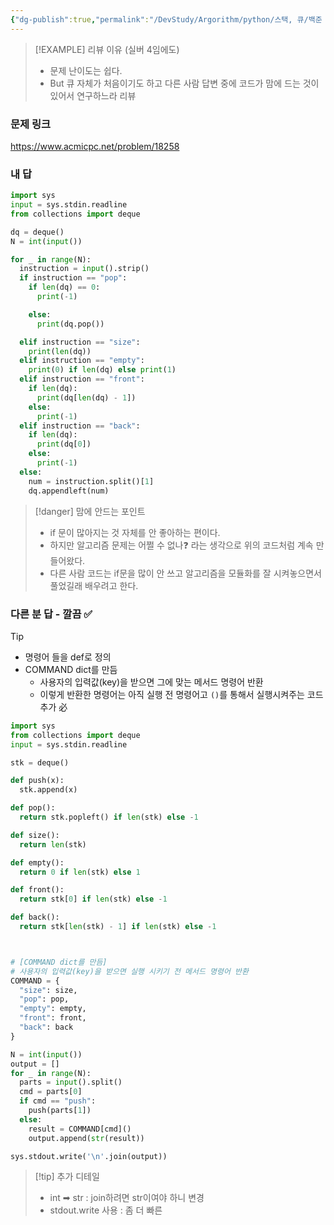 ```yaml
---
{"dg-publish":true,"permalink":"/DevStudy/Argorithm/python/스택, 큐/백준 18258 - 큐2/","noteIcon":"","created":"2025-07-22T13:24:17.907+09:00","updated":"2025-07-24T00:01:16.318+09:00"}
---
```





>[!EXAMPLE] 리뷰 이유 (실버 4임에도)
>- 문제 난이도는 쉽다.
>- But 큐 자체가 처음이기도 하고 다른 사람 답변 중에 코드가 맘에 드는 것이 있어서 연구하느라 리뷰 


### 문제 링크 
https://www.acmicpc.net/problem/18258


### 내 답 


```python
import sys
input = sys.stdin.readline
from collections import deque

dq = deque()
N = int(input())

for _ in range(N):
  instruction = input().strip()
  if instruction == "pop":
    if len(dq) == 0:
      print(-1)

    else:
      print(dq.pop())

  elif instruction == "size":
    print(len(dq))
  elif instruction == "empty":
    print(0) if len(dq) else print(1)
  elif instruction == "front":
    if len(dq):
      print(dq[len(dq) - 1])
    else:
      print(-1)
  elif instruction == "back":
    if len(dq):
      print(dq[0])
    else:
      print(-1)
  else:
    num = instruction.split()[1]
    dq.appendleft(num)
```


>[!danger] 맘에 안드는 포인트 
>- if 문이 많아지는 것 자체를 안 좋아하는 편이다.
>- 하지만 알고리즘 문제는 어쩔 수 없나❓ 라는 생각으로 위의 코드처럼 계속 만들어왔다.
>- 다른 사람 코드는 if문을 많이 안 쓰고 알고리즘을 모듈화를 잘 시켜놓으면서 풀었길래 배우려고 한다.

### 다른 분 답 - 깔끔 ✅

>[!tip] 
>- 명령어 들을 def로 정의
>- COMMAND dict를 만듬 
>	- 사용자의 입력값(key)을 받으면 그에 맞는 메서드 명령어 반환
>	- 이렇게 반환한 명령어는 아직 실행 전 명령어고 `()`를 통해서 실행시켜주는 코드 추가 必


```python
import sys
from collections import deque
input = sys.stdin.readline

stk = deque()

def push(x):
  stk.append(x)

def pop():
  return stk.popleft() if len(stk) else -1 

def size():
  return len(stk)

def empty():
  return 0 if len(stk) else 1 

def front():
  return stk[0] if len(stk) else -1 

def back():
  return stk[len(stk) - 1] if len(stk) else -1 



# [COMMAND dict를 만듬]
# 사용자의 입력값(key)을 받으면 실행 시키기 전 메서드 명령어 반환 
COMMAND = {
  "size": size,
  "pop": pop,
  "empty": empty,
  "front": front,
  "back": back
}

N = int(input())
output = []
for _ in range(N):
  parts = input().split()
  cmd = parts[0]
  if cmd == "push":
    push(parts[1])
  else:
    result = COMMAND[cmd]()
    output.append(str(result))

sys.stdout.write('\n'.join(output))  
```


>[!tip]  추가 디테일 
>- int ➡ str : join하려면 str이여야 하니 변경 
>- stdout.write 사용 : 좀 더 빠른
